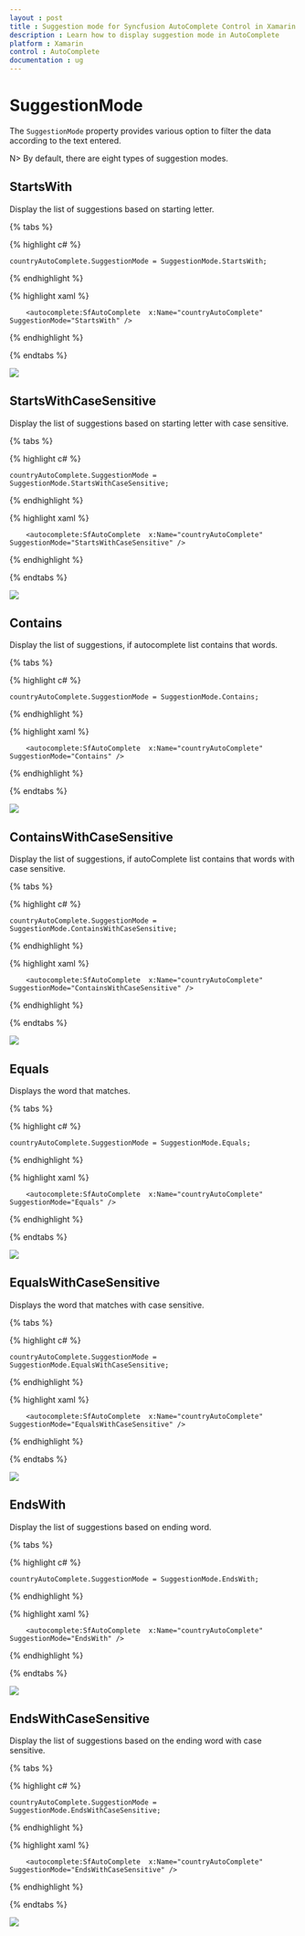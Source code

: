 ```yaml
---
layout : post
title : Suggestion mode for Syncfusion AutoComplete Control in Xamarin.Forms
description : Learn how to display suggestion mode in AutoComplete 
platform : Xamarin
control : AutoComplete
documentation : ug
---
```


# SuggestionMode

The `SuggestionMode` property provides various option to filter the data according to the text entered.  

N> By default, there are eight types of suggestion modes.

## StartsWith

Display the list of suggestions based on starting letter.
	
{% tabs %}	
	
{% highlight c# %}
	
	countryAutoComplete.SuggestionMode = SuggestionMode.StartsWith;
	 
{% endhighlight %}

{% highlight xaml %}

  		<autocomplete:SfAutoComplete  x:Name="countryAutoComplete" SuggestionMode="StartsWith" />

{% endhighlight %}

{% endtabs %}

![](images/startswith.png)

## StartsWithCaseSensitive

Display the list of suggestions based on starting letter with case sensitive.

{% tabs %}

{% highlight c# %}
	
	countryAutoComplete.SuggestionMode = SuggestionMode.StartsWithCaseSensitive;
	 
{% endhighlight %}

{% highlight xaml %}

  		<autocomplete:SfAutoComplete  x:Name="countryAutoComplete" SuggestionMode="StartsWithCaseSensitive" />

{% endhighlight %}

{% endtabs %}

![](images/startswithcasesensitive.png)

## Contains

Display the list of suggestions, if autocomplete list contains that words.
	
{% tabs %}

{% highlight c# %}
	
	countryAutoComplete.SuggestionMode = SuggestionMode.Contains;
	 
{% endhighlight %}

{% highlight xaml %}

  		<autocomplete:SfAutoComplete  x:Name="countryAutoComplete" SuggestionMode="Contains" />

{% endhighlight %}

{% endtabs %}

![](images/contains.png)

## ContainsWithCaseSensitive

Display the list of suggestions, if autoComplete list contains that words with case sensitive.

{% tabs %}

{% highlight c# %}
	
	countryAutoComplete.SuggestionMode = SuggestionMode.ContainsWithCaseSensitive;
	 
{% endhighlight %}

{% highlight xaml %}

  		<autocomplete:SfAutoComplete  x:Name="countryAutoComplete" SuggestionMode="ContainsWithCaseSensitive" />

{% endhighlight %}

{% endtabs %}

![](images/containswithcasesensitive.png)

## Equals

Displays the word that matches.
	
{% tabs %}

{% highlight c# %}
	
	countryAutoComplete.SuggestionMode = SuggestionMode.Equals;
	 
{% endhighlight %}

{% highlight xaml %}

  		<autocomplete:SfAutoComplete  x:Name="countryAutoComplete" SuggestionMode="Equals" />

{% endhighlight %}

{% endtabs %}

![](images/equals.png)

## EqualsWithCaseSensitive

Displays the word that matches with case sensitive.
	
{% tabs %}

{% highlight c# %}
	
	countryAutoComplete.SuggestionMode = SuggestionMode.EqualsWithCaseSensitive;
	 
{% endhighlight %}

{% highlight xaml %}

  		<autocomplete:SfAutoComplete  x:Name="countryAutoComplete" SuggestionMode="EqualsWithCaseSensitive" />

{% endhighlight %}

{% endtabs %}

![](images/equalswithcasesensitive.png)

## EndsWith

Display the list of suggestions based on ending word.

{% tabs %}
	
{% highlight c# %}
	
	countryAutoComplete.SuggestionMode = SuggestionMode.EndsWith;
	 
{% endhighlight %}

{% highlight xaml %}

  		<autocomplete:SfAutoComplete  x:Name="countryAutoComplete" SuggestionMode="EndsWith" />

{% endhighlight %}

{% endtabs %}

![](images/endswith.png)

## EndsWithCaseSensitive

Display the list of suggestions based on the ending word with case sensitive.
	
{% tabs %}

{% highlight c# %}
	
	countryAutoComplete.SuggestionMode = SuggestionMode.EndsWithCaseSensitive;
	 
{% endhighlight %}

{% highlight xaml %}

  		<autocomplete:SfAutoComplete  x:Name="countryAutoComplete" SuggestionMode="EndsWithCaseSensitive" />

{% endhighlight %}

{% endtabs %}

![](images/endswithcasesensitive.png)



